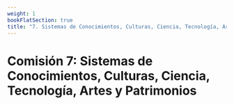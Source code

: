 ```yaml
---
weight: 1
bookFlatSection: true
title: "7. Sistemas de Conocimientos, Culturas, Ciencia, Tecnología, Artes y Patrimonios"
---
```


# Comisión 7: Sistemas de Conocimientos, Culturas, Ciencia, Tecnología, Artes y Patrimonios
